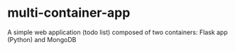 # multi-container-app
A simple web application (todo list) composed of two containers: Flask app (Python) and MongoDB
